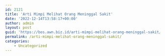 ```yaml
---
id: 2121
title: 'Arti Mimpi Melihat Orang Meninggal Sakit'
date: '2022-12-14T13:58:17+00:00'
author: admin
layout: post
guid: 'https://bos.awn.biz.id/arti-mimpi-melihat-orang-meninggal-sakit/'
permalink: /arti-mimpi-melihat-orang-meninggal-sakit/
categories:
    - Uncategorized
---
```


